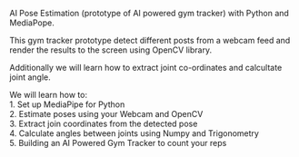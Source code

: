 <p/>AI Pose Estimation (prototype of AI powered gym tracker) with Python and MediaPope.
<br>
<p/> This gym tracker prototype detect different posts from a webcam feed and render the results to the screen using OpenCV library. 

Additionally we will learn how to extract joint co-ordinates and calcultate joint angle.
<br>
<p/>We will learn how to:
<br>
1. Set up MediaPipe for Python 
<br>  
2. Estimate poses using your Webcam and OpenCV
<br>  
3. Extract join coordinates from the detected pose
  <br>
4. Calculate angles between joints using Numpy and Trigonometry
  <br>
5. Building an AI Powered Gym Tracker to count your reps
<br> 
